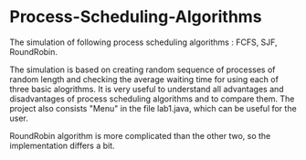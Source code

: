 # Process-Scheduling-Algorithms

The simulation of following process scheduling algorithms : FCFS, SJF, RoundRobin.

The simulation is based on creating random sequence of processes of random length and checking the average waiting time for using each of three basic alogrithms. It is very useful to understand all advantages and disadvantages of process scheduling algorithms and to compare them. The project also consists "Menu" in the file lab1.java, which can be useful for the user.

RoundRobin algorithm is more complicated than the other two, so the implementation differs a bit.
